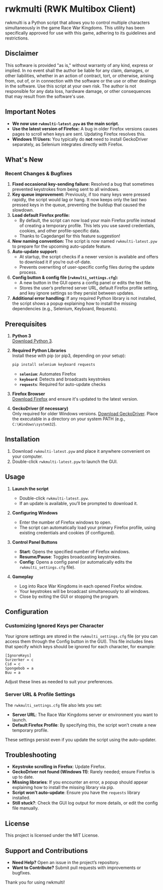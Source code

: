 # rwkmulti (RWK Multibox Client)

rwkmulti is a Python script that allows you to control multiple characters simultaneously in the game Race War Kingdoms. This utility has been specifically approved for use with this game, adhering to its guidelines and restrictions.

## Disclaimer

This software is provided "as is," without warranty of any kind, express or implied. In no event shall the author be liable for any claim, damages, or other liabilities, whether in an action of contract, tort, or otherwise, arising from, out of, or in connection with the software or the use or other dealings in the software. Use this script at your own risk. The author is not responsible for any data loss, hardware damage, or other consequences that may result from the software's use.

## Important Notes

- **We now use `rwkmulti-latest.pyw` as the main script.**
- **Use the latest version of Firefox:** A bug in older Firefox versions causes pages to scroll when keys are sent. Updating Firefox resolves this.
- **Windows 11 Users:** You typically do **not** need to install GeckoDriver separately, as Selenium integrates directly with Firefox.

## What's New

### Recent Changes & Bugfixes
1. **Fixed occasional key-sending failure:** Resolved a bug that sometimes prevented keystrokes from being sent to all windows.
2. **Key queue improvement:** Previously, if too many keys were pressed rapidly, the script would lag or hang. It now keeps only the last two pressed keys in the queue, preventing the buildup that caused the slowdown.
3. **Load default Firefox profile:**  
   - By default, the script can now load your main Firefox profile instead of creating a temporary profile. This lets you use saved credentials, cookies, and other profile-specific data.
   - Thanks to Cagedangel for this feature suggestion!
4. **New naming convention:** The script is now named `rwkmulti-latest.pyw` to prepare for the upcoming auto-update feature.
5. **Auto-update support:**  
   - At startup, the script checks if a newer version is available and offers to download it if you’re out-of-date.
   - Prevents overwriting of user-specific config files during the update process.
6. **Config button & config file (`rwkmulti_settings.cfg`):**  
   - A new button in the GUI opens a config panel or edits the text file.
   - Stores the user’s preferred server URL, default Firefox profile setting, and key ignore settings so they persist between updates.
7. **Additional error handling:** If any required Python library is not installed, the script shows a popup explaining how to install the missing dependencies (e.g., Selenium, Keyboard, Requests).

## Prerequisites

1. **Python 3**  
   [Download Python 3](https://www.python.org/downloads/).

2. **Required Python Libraries**  
   Install these with pip (or pip3, depending on your setup):
   ```sh
   pip install selenium keyboard requests
   ```
   - **`selenium`**: Automates Firefox
   - **`keyboard`**: Detects and broadcasts keystrokes
   - **`requests`**: Required for auto-update checks

3. **Firefox Browser**  
   [Download Firefox](https://www.mozilla.org/firefox/new/) and ensure it's updated to the latest version.

4. **GeckoDriver (if necessary)**  
   Only required for older Windows versions. [Download GeckoDriver](https://github.com/mozilla/geckodriver/releases). Place the executable in a directory on your system PATH (e.g., `C:\Windows\system32`).

## Installation

1. Download `rwkmulti-latest.pyw` and place it anywhere convenient on your computer.
2. Double-click `rwkmulti-latest.pyw` to launch the GUI.

## Usage

1. **Launch the script**  
   - Double-click `rwkmulti-latest.pyw`.  
   - If an update is available, you’ll be prompted to download it.

2. **Configuring Windows**  
   - Enter the number of Firefox windows to open.
   - The script can automatically load your primary Firefox profile, using existing credentials and cookies (if configured).

3. **Control Panel Buttons**  
   - **Start**: Opens the specified number of Firefox windows.
   - **Resume/Pause**: Toggles broadcasting keystrokes.
   - **Config**: Opens a config panel (or automatically edits the `rwkmulti_settings.cfg` file).

4. **Gameplay**  
   - Log into Race War Kingdoms in each opened Firefox window.
   - Your keystrokes will be broadcast simultaneously to all windows.  
   - Close by exiting the GUI or stopping the program.

## Configuration

### Customizing Ignored Keys per Character

Your ignore settings are stored in the `rwkmulti_settings.cfg` file (or you can access them through the Config button in the GUI). This file includes lines that specify which keys should be ignored for each character, for example:

```
[IgnoreKeys]
Surzerker = c
Cid = c
Spongebob = a
Buu = a
```

Adjust these lines as needed to suit your preferences.

### Server URL & Profile Settings

The `rwkmulti_settings.cfg` file also lets you set:
- **Server URL**: The Race War Kingdoms server or environment you want to launch.
- **Default Firefox Profile**: By specifying this, the script won’t create a new temporary profile.

These settings persist even if you update the script using the auto-updater.

## Troubleshooting

- **Keystroke scrolling in Firefox**: Update Firefox.
- **GeckoDriver not found (Windows 11)**: Rarely needed; ensure Firefox is up to date.
- **Missing libraries**: If you encounter an error, a popup should appear explaining how to install the missing library via pip.
- **Script won’t auto-update**: Ensure you have the `requests` library installed.  
- **Still stuck?**: Check the GUI log output for more details, or edit the config file manually.

## License

This project is licensed under the MIT License.

## Support and Contributions

- **Need Help?** Open an issue in the project’s repository.
- **Want to Contribute?** Submit pull requests with improvements or bugfixes.

Thank you for using rwkmulti!
